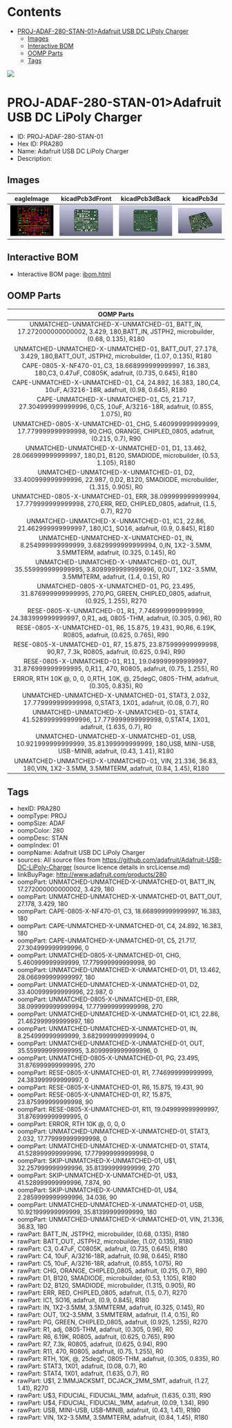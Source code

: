 



Contents
========

* [PROJ-ADAF-280-STAN-01>Adafruit USB DC LiPoly Charger](#proj-adaf-280-stan-01adafruit-usb-dc-lipoly-charger)
	* [Images](#images)
	* [Interactive BOM](#interactive-bom)
	* [OOMP Parts](#oomp-parts)
	* [Tags](#tags)
  
![][im]
# PROJ-ADAF-280-STAN-01>Adafruit USB DC LiPoly Charger

- ID: PROJ-ADAF-280-STAN-01
- Hex ID: PRA280
- Name: Adafruit USB DC LiPoly Charger
- Description: 

## Images
  
  

|eagleImage|kicadPcb3dFront|kicadPcb3dBack|kicadPcb3d|
| :---: | :---: | :---: | :---: |
|[![eagleImage](eagleImage_140.png)](eagleImage_600.png)|[![kicadPcb3dFront](kicadPcb3dFront_140.png)](kicadPcb3dFront_600.png)|[![kicadPcb3dBack](kicadPcb3dBack_140.png)](kicadPcb3dBack_600.png)|[![kicadPcb3d](kicadPcb3d_140.png)](kicadPcb3d_600.png)|

## Interactive BOM

- Interactive BOM page: [ibom.html](kicad/bom/ibom.html)

## OOMP Parts
  

|OOMP Parts|
| :---: |
|UNMATCHED-UNMATCHED-X-UNMATCHED-01, BATT_IN, 17.272000000000002, 3.429, 180,BATT_IN, JSTPH2, microbuilder, (0.68, 0.135), R180|
|UNMATCHED-UNMATCHED-X-UNMATCHED-01, BATT_OUT, 27.178, 3.429, 180,BATT_OUT, JSTPH2, microbuilder, (1.07, 0.135), R180|
|CAPE-0805-X-NF470-01, C3, 18.668999999999997, 16.383, 180,C3, 0.47uF, C0805K, adafruit, (0.735, 0.645), R180|
|CAPE-UNMATCHED-X-UNMATCHED-01, C4, 24.892, 16.383, 180,C4, 10uF, A/3216-18R, adafruit, (0.98, 0.645), R180|
|CAPE-UNMATCHED-X-UNMATCHED-01, C5, 21.717, 27.304999999999996, 0,C5, 10uF, A/3216-18R, adafruit, (0.855, 1.075), R0|
|UNMATCHED-0805-X-UNMATCHED-01, CHG, 5.460999999999999, 17.779999999999998, 90,CHG, ORANGE, CHIPLED_0805, adafruit, (0.215, 0.7), R90|
|UNMATCHED-UNMATCHED-X-UNMATCHED-01, D1, 13.462, 28.066999999999997, 180,D1, B120, SMADIODE, microbuilder, (0.53, 1.105), R180|
|UNMATCHED-UNMATCHED-X-UNMATCHED-01, D2, 33.400999999999996, 22.987, 0,D2, B120, SMADIODE, microbuilder, (1.315, 0.905), R0|
|UNMATCHED-0805-X-UNMATCHED-01, ERR, 38.099999999999994, 17.779999999999998, 270,ERR, RED, CHIPLED_0805, adafruit, (1.5, 0.7), R270|
|UNMATCHED-UNMATCHED-X-UNMATCHED-01, IC1, 22.86, 21.462999999999997, 180,IC1, SO16, adafruit, (0.9, 0.845), R180|
|UNMATCHED-UNMATCHED-X-UNMATCHED-01, IN, 8.254999999999999, 3.6829999999999994, 0,IN, 1X2-3.5MM, 3.5MMTERM, adafruit, (0.325, 0.145), R0|
|UNMATCHED-UNMATCHED-X-UNMATCHED-01, OUT, 35.559999999999995, 3.8099999999999996, 0,OUT, 1X2-3.5MM, 3.5MMTERM, adafruit, (1.4, 0.15), R0|
|UNMATCHED-0805-X-UNMATCHED-01, PG, 23.495, 31.876999999999995, 270,PG, GREEN, CHIPLED_0805, adafruit, (0.925, 1.255), R270|
|RESE-0805-X-UNMATCHED-01, R1, 7.746999999999999, 24.383999999999997, 0,R1, adj, 0805-THM, adafruit, (0.305, 0.96), R0|
|RESE-0805-X-UNMATCHED-01, R6, 15.875, 19.431, 90,R6, 6.19K, R0805, adafruit, (0.625, 0.765), R90|
|RESE-0805-X-UNMATCHED-01, R7, 15.875, 23.875999999999998, 90,R7, 7.3k, R0805, adafruit, (0.625, 0.94), R90|
|RESE-0805-X-UNMATCHED-01, R11, 19.049999999999997, 31.876999999999995, 0,R11, 470, R0805, adafruit, (0.75, 1.255), R0|
|ERROR, RTH 10K @, 0, 0, 0,RTH, 10K, @, 25degC, 0805-THM, adafruit, (0.305, 0.835), R0|
|UNMATCHED-UNMATCHED-X-UNMATCHED-01, STAT3, 2.032, 17.779999999999998, 0,STAT3, 1X01, adafruit, (0.08, 0.7), R0|
|UNMATCHED-UNMATCHED-X-UNMATCHED-01, STAT4, 41.528999999999996, 17.779999999999998, 0,STAT4, 1X01, adafruit, (1.635, 0.7), R0|
|UNMATCHED-UNMATCHED-X-UNMATCHED-01, USB, 10.921999999999999, 35.81399999999999, 180,USB, MINI-USB, USB-MINIB, adafruit, (0.43, 1.41), R180|
|UNMATCHED-UNMATCHED-X-UNMATCHED-01, VIN, 21.336, 36.83, 180,VIN, 1X2-3.5MM, 3.5MMTERM, adafruit, (0.84, 1.45), R180|

## Tags

- hexID: PRA280
- oompType: PROJ
- oompSize: ADAF
- oompColor: 280
- oompDesc: STAN
- oompIndex: 01
- oompName: Adafruit USB DC LiPoly Charger
- sources: All source files from https://github.com/adafruit/Adafruit-USB-DC-LiPoly-Charger (source licence details in srcLicense.md)
- linkBuyPage: http://www.adafruit.com/products/280
- oompPart: UNMATCHED-UNMATCHED-X-UNMATCHED-01, BATT_IN, 17.272000000000002, 3.429, 180
- oompPart: UNMATCHED-UNMATCHED-X-UNMATCHED-01, BATT_OUT, 27.178, 3.429, 180
- oompPart: CAPE-0805-X-NF470-01, C3, 18.668999999999997, 16.383, 180
- oompPart: CAPE-UNMATCHED-X-UNMATCHED-01, C4, 24.892, 16.383, 180
- oompPart: CAPE-UNMATCHED-X-UNMATCHED-01, C5, 21.717, 27.304999999999996, 0
- oompPart: UNMATCHED-0805-X-UNMATCHED-01, CHG, 5.460999999999999, 17.779999999999998, 90
- oompPart: UNMATCHED-UNMATCHED-X-UNMATCHED-01, D1, 13.462, 28.066999999999997, 180
- oompPart: UNMATCHED-UNMATCHED-X-UNMATCHED-01, D2, 33.400999999999996, 22.987, 0
- oompPart: UNMATCHED-0805-X-UNMATCHED-01, ERR, 38.099999999999994, 17.779999999999998, 270
- oompPart: UNMATCHED-UNMATCHED-X-UNMATCHED-01, IC1, 22.86, 21.462999999999997, 180
- oompPart: UNMATCHED-UNMATCHED-X-UNMATCHED-01, IN, 8.254999999999999, 3.6829999999999994, 0
- oompPart: UNMATCHED-UNMATCHED-X-UNMATCHED-01, OUT, 35.559999999999995, 3.8099999999999996, 0
- oompPart: UNMATCHED-0805-X-UNMATCHED-01, PG, 23.495, 31.876999999999995, 270
- oompPart: RESE-0805-X-UNMATCHED-01, R1, 7.746999999999999, 24.383999999999997, 0
- oompPart: RESE-0805-X-UNMATCHED-01, R6, 15.875, 19.431, 90
- oompPart: RESE-0805-X-UNMATCHED-01, R7, 15.875, 23.875999999999998, 90
- oompPart: RESE-0805-X-UNMATCHED-01, R11, 19.049999999999997, 31.876999999999995, 0
- oompPart: ERROR, RTH 10K @, 0, 0, 0
- oompPart: UNMATCHED-UNMATCHED-X-UNMATCHED-01, STAT3, 2.032, 17.779999999999998, 0
- oompPart: UNMATCHED-UNMATCHED-X-UNMATCHED-01, STAT4, 41.528999999999996, 17.779999999999998, 0
- oompPart: SKIP-UNMATCHED-X-UNMATCHED-01, U$1, 32.257999999999996, 35.81399999999999, 270
- oompPart: SKIP-UNMATCHED-X-UNMATCHED-01, U$3, 41.528999999999996, 7.874, 90
- oompPart: SKIP-UNMATCHED-X-UNMATCHED-01, U$4, 2.2859999999999996, 34.036, 90
- oompPart: UNMATCHED-UNMATCHED-X-UNMATCHED-01, USB, 10.921999999999999, 35.81399999999999, 180
- oompPart: UNMATCHED-UNMATCHED-X-UNMATCHED-01, VIN, 21.336, 36.83, 180
- rawPart: BATT_IN, JSTPH2, microbuilder, (0.68, 0.135), R180
- rawPart: BATT_OUT, JSTPH2, microbuilder, (1.07, 0.135), R180
- rawPart: C3, 0.47uF, C0805K, adafruit, (0.735, 0.645), R180
- rawPart: C4, 10uF, A/3216-18R, adafruit, (0.98, 0.645), R180
- rawPart: C5, 10uF, A/3216-18R, adafruit, (0.855, 1.075), R0
- rawPart: CHG, ORANGE, CHIPLED_0805, adafruit, (0.215, 0.7), R90
- rawPart: D1, B120, SMADIODE, microbuilder, (0.53, 1.105), R180
- rawPart: D2, B120, SMADIODE, microbuilder, (1.315, 0.905), R0
- rawPart: ERR, RED, CHIPLED_0805, adafruit, (1.5, 0.7), R270
- rawPart: IC1, SO16, adafruit, (0.9, 0.845), R180
- rawPart: IN, 1X2-3.5MM, 3.5MMTERM, adafruit, (0.325, 0.145), R0
- rawPart: OUT, 1X2-3.5MM, 3.5MMTERM, adafruit, (1.4, 0.15), R0
- rawPart: PG, GREEN, CHIPLED_0805, adafruit, (0.925, 1.255), R270
- rawPart: R1, adj, 0805-THM, adafruit, (0.305, 0.96), R0
- rawPart: R6, 6.19K, R0805, adafruit, (0.625, 0.765), R90
- rawPart: R7, 7.3k, R0805, adafruit, (0.625, 0.94), R90
- rawPart: R11, 470, R0805, adafruit, (0.75, 1.255), R0
- rawPart: RTH, 10K, @, 25degC, 0805-THM, adafruit, (0.305, 0.835), R0
- rawPart: STAT3, 1X01, adafruit, (0.08, 0.7), R0
- rawPart: STAT4, 1X01, adafruit, (1.635, 0.7), R0
- rawPart: U$1, 2.1MMJACKSMT, DCJACK_2MM_SMT, adafruit, (1.27, 1.41), R270
- rawPart: U$3, FIDUCIAL, FIDUCIAL_1MM, adafruit, (1.635, 0.31), R90
- rawPart: U$4, FIDUCIAL, FIDUCIAL_1MM, adafruit, (0.09, 1.34), R90
- rawPart: USB, MINI-USB, USB-MINIB, adafruit, (0.43, 1.41), R180
- rawPart: VIN, 1X2-3.5MM, 3.5MMTERM, adafruit, (0.84, 1.45), R180



[im]: kicadPcb3d_450.png
